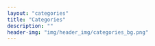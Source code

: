```yaml
---
layout: "categories"
title: "Categories"
description: ""
header-img: "img/header_img/categories_bg.png"
---
```

